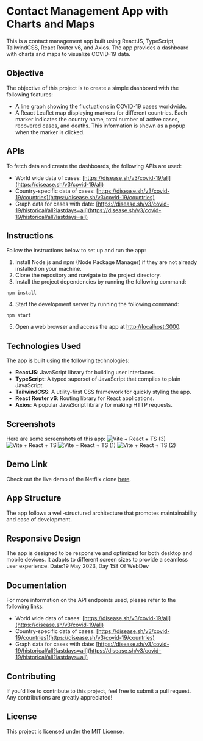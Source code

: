 # Contact Management App with Charts and Maps

This is a contact management app built using ReactJS, TypeScript, TailwindCSS, React Router v6, and Axios. The app provides a dashboard with charts and maps to visualize COVID-19 data.

## Objective

The objective of this project is to create a simple dashboard with the following features:

- A line graph showing the fluctuations in COVID-19 cases worldwide.
- A React Leaflet map displaying markers for different countries. Each marker indicates the country name, total number of active cases, recovered cases, and deaths. This information is shown as a popup when the marker is clicked.

## APIs

To fetch data and create the dashboards, the following APIs are used:

- World wide data of cases: [https://disease.sh/v3/covid-19/all](https://disease.sh/v3/covid-19/all)
- Country-specific data of cases: [https://disease.sh/v3/covid-19/countries](https://disease.sh/v3/covid-19/countries)
- Graph data for cases with date: [https://disease.sh/v3/covid-19/historical/all?lastdays=all](https://disease.sh/v3/covid-19/historical/all?lastdays=all)

## Instructions

Follow the instructions below to set up and run the app:

1. Install Node.js and npm (Node Package Manager) if they are not already installed on your machine.
2. Clone the repository and navigate to the project directory.
3. Install the project dependencies by running the following command:
```
npm install
```
4. Start the development server by running the following command:
```
npm start
```
5. Open a web browser and access the app at [http://localhost:3000](http://localhost:3000).

## Technologies Used

The app is built using the following technologies:

- **ReactJS**: JavaScript library for building user interfaces.
- **TypeScript**: A typed superset of JavaScript that compiles to plain JavaScript.
- **TailwindCSS**: A utility-first CSS framework for quickly styling the app.
- **React Router v6**: Routing library for React applications.
- **Axios**: A popular JavaScript library for making HTTP requests.

## Screenshots

Here are some screenshots of this app:
![Vite + React + TS (3)](https://github.com/Milan-98/Taiyo.Ai-Project/assets/114464208/01375c73-2b22-4ef6-863a-5970e04f67a4)
![Vite + React + TS](https://github.com/Milan-98/Taiyo.Ai-Project/assets/114464208/c5dbad9e-413a-4af0-8dc1-7bd4a28d1e02)
![Vite + React + TS (1)](https://github.com/Milan-98/Taiyo.Ai-Project/assets/114464208/e33de6ba-cd6e-4a30-a4d8-2c5b476a6895)
![Vite + React + TS (2)](https://github.com/Milan-98/Taiyo.Ai-Project/assets/114464208/c479a856-fbde-401b-aada-e9e0fc0fe810)

## Demo Link

Check out the live demo of the Netflix clone [here](https://taiyo-ai-project.netlify.app/).

## App Structure

The app follows a well-structured architecture that promotes maintainability and ease of development.

## Responsive Design

The app is designed to be responsive and optimized for both desktop and mobile devices. It adapts to different screen sizes to provide a seamless user experience.
Date:19 May 2023, Day 158 Of WebDev

## Documentation

For more information on the API endpoints used, please refer to the following links:

- World wide data of cases: [https://disease.sh/v3/covid-19/all](https://disease.sh/v3/covid-19/all)
- Country-specific data of cases: [https://disease.sh/v3/covid-19/countries](https://disease.sh/v3/covid-19/countries)
- Graph data for cases with date: [https://disease.sh/v3/covid-19/historical/all?lastdays=all](https://disease.sh/v3/covid-19/historical/all?lastdays=all)

## Contributing

If you'd like to contribute to this project, feel free to submit a pull request. Any contributions are greatly appreciated!

## License

This project is licensed under the MIT License.

